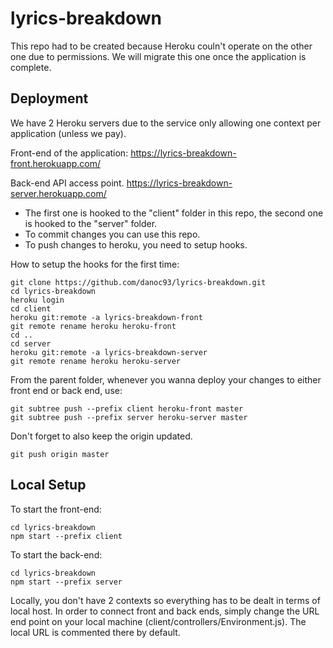 # lyrics-breakdown

This repo had to be created because Heroku couln't operate on the other one due to permissions.
We will migrate this one once the application is complete.

## Deployment

We have 2 Heroku servers due to the service only allowing one context per application (unless we pay).

Front-end of the application:
https://lyrics-breakdown-front.herokuapp.com/

Back-end API access point.
https://lyrics-breakdown-server.herokuapp.com/

* The first one is hooked to the "client" folder in this repo, the second one is hooked to the "server" folder.
* To commit changes you can use this repo.
* To push changes to heroku, you need to setup hooks.

How to setup the hooks for the first time:

```
git clone https://github.com/danoc93/lyrics-breakdown.git
cd lyrics-breakdown
heroku login
cd client
heroku git:remote -a lyrics-breakdown-front
git remote rename heroku heroku-front
cd ..
cd server
heroku git:remote -a lyrics-breakdown-server
git remote rename heroku heroku-server
```

From the parent folder, whenever you wanna deploy your changes to either front end or back end, use:

```
git subtree push --prefix client heroku-front master
git subtree push --prefix server heroku-server master
```

Don't forget to also keep the origin updated.

```
git push origin master
```

## Local Setup

To start the front-end:

```
cd lyrics-breakdown
npm start --prefix client
```

To start the back-end:

```
cd lyrics-breakdown
npm start --prefix server
```


Locally, you don't have 2 contexts so everything has to be dealt in terms of local host. 
In order to connect front and back ends, simply change the URL end point on your local machine (client/controllers/Environment.js). The local URL is commented there by default.


